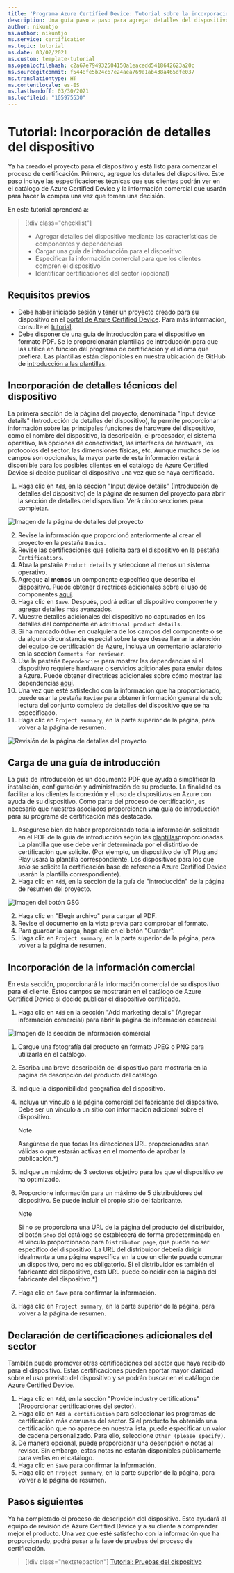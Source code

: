 ```yaml
---
title: 'Programa Azure Certified Device: Tutorial sobre la incorporación de detalles del dispositivo'
description: Una guía paso a paso para agregar detalles del dispositivo al proyecto en el portal de Azure Certified Device
author: nikuntjo
ms.author: nikuntjo
ms.service: certification
ms.topic: tutorial
ms.date: 03/02/2021
ms.custom: template-tutorial
ms.openlocfilehash: c2a67e794932504150a1eacedd5418642623a20c
ms.sourcegitcommit: f5448fe5b24c67e24aea769e1ab438a465dfe037
ms.translationtype: HT
ms.contentlocale: es-ES
ms.lasthandoff: 03/30/2021
ms.locfileid: "105975530"
---
```

# <a name="tutorial-add-device-details"></a>Tutorial: Incorporación de detalles del dispositivo

Ya ha creado el proyecto para el dispositivo y está listo para comenzar el proceso de certificación. Primero, agregue los detalles del dispositivo. Este paso incluye las especificaciones técnicas que sus clientes podrán ver en el catálogo de Azure Certified Device y la información comercial que usarán para hacer la compra una vez que tomen una decisión.

En este tutorial aprenderá a:

> [!div class="checklist"]
> * Agregar detalles del dispositivo mediante las características de componentes y dependencias
> * Cargar una guía de introducción para el dispositivo
> * Especificar la información comercial para que los clientes compren el dispositivo
> * Identificar certificaciones del sector (opcional)

## <a name="prerequisites"></a>Requisitos previos

* Debe haber iniciado sesión y tener un proyecto creado para su dispositivo en el [portal de Azure Certified Device](https://certify.azure.com). Para más información, consulte el [tutorial](tutorial-01-creating-your-project.md).
* Debe disponer de una guía de introducción para el dispositivo en formato PDF. Se le proporcionarán plantillas de introducción para que las utilice en función del programa de certificación y el idioma que prefiera. Las plantillas están disponibles en nuestra ubicación de GitHub de [introducción a las plantillas](https://aka.ms/GSTemplate "Introducción a las plantillas").

## <a name="adding-technical-device-details"></a>Incorporación de detalles técnicos del dispositivo

La primera sección de la página del proyecto, denominada "Input device details" (Introducción de detalles del dispositivo), le permite proporcionar información sobre las principales funciones de hardware del dispositivo, como el nombre del dispositivo, la descripción, el procesador, el sistema operativo, las opciones de conectividad, las interfaces de hardware, los protocolos del sector, las dimensiones físicas, etc. Aunque muchos de los campos son opcionales, la mayor parte de esta información estará disponible para los posibles clientes en el catálogo de Azure Certified Device si decide publicar el dispositivo una vez que se haya certificado.

1. Haga clic en `Add`, en la sección "Input device details" (Introducción de detalles del dispositivo) de la página de resumen del proyecto para abrir la sección de detalles del dispositivo. Verá cinco secciones para completar.

![Imagen de la página de detalles del proyecto](./media/images/device-details-menu.png)

2. Revise la información que proporcionó anteriormente al crear el proyecto en la pestaña `Basics`.
1. Revise las certificaciones que solicita para el dispositivo en la pestaña `Certifications`.
1. Abra la pestaña `Product details` y seleccione al menos un sistema operativo.
1. Agregue **al menos** un componente específico que describa el dispositivo. Puede obtener directrices adicionales sobre el uso de componentes [aquí](how-to-using-the-components-feature.md).
1. Haga clic en `Save`. Después, podrá editar el dispositivo componente y agregar detalles más avanzados.
1. Muestre detalles adicionales del dispositivo no capturados en los detalles del componente en `Additional product details`.
1. Si ha marcado `Other` en cualquiera de los campos del componente o se da alguna circunstancia especial sobre la que desea llamar la atención del equipo de certificación de Azure, incluya un comentario aclaratorio en la sección `Comments for reviewer`.
1. Use la pestaña `Dependencies` para mostrar las dependencias si el dispositivo requiere hardware o servicios adicionales para enviar datos a Azure. Puede obtener directrices adicionales sobre cómo mostrar las dependencias [aquí](how-to-indirectly-connected-devices.md).
1. Una vez que esté satisfecho con la información que ha proporcionado, puede usar la pestaña `Review` para obtener información general de solo lectura del conjunto completo de detalles del dispositivo que se ha especificado.
1. Haga clic en `Project summary`, en la parte superior de la página, para volver a la página de resumen.

![Revisión de la página de detalles del proyecto](./media/images/sample-device-details.png)

## <a name="uploading-a-get-started-guide"></a>Carga de una guía de introducción

La guía de introducción es un documento PDF que ayuda a simplificar la instalación, configuración y administración de su producto. La finalidad es facilitar a los clientes la conexión y el uso de dispositivos en Azure con ayuda de su dispositivo. Como parte del proceso de certificación, es necesario que nuestros asociados proporcionen **una** guía de introducción para su programa de certificación más destacado.

1. Asegúrese bien de haber proporcionado toda la información solicitada en el PDF de la guía de introducción según las [plantillas](https://aka.ms/GSTemplate)proporcionadas. La plantilla que use debe venir determinada por el distintivo de certificación que solicite. (Por ejemplo, un dispositivo de IoT Plug and Play usará la plantilla correspondiente. Los dispositivos para los que *solo* se solicite la certificación base de referencia Azure Certified Device usarán la plantilla correspondiente).
1. Haga clic en `Add`, en la sección de la guía de "introducción" de la página de resumen del proyecto.

![Imagen del botón GSG](./media/images/gsg-menu.png)

2. Haga clic en "Elegir archivo" para cargar el PDF.
1. Revise el documento en la vista previa para comprobar el formato.
1. Para guardar la carga, haga clic en el botón "Guardar".
1. Haga clic en `Project summary`, en la parte superior de la página, para volver a la página de resumen.

## <a name="providing-marketing-details"></a>Incorporación de la información comercial

En esta sección, proporcionará la información comercial de su dispositivo para el cliente. Estos campos se mostrarán en el catálogo de Azure Certified Device si decide publicar el dispositivo certificado.

1. Haga clic en `Add` en la sección "Add marketing details" (Agregar información comercial) para abrir la página de información comercial.

![Imagen de la sección de información comercial](./media/images/marketing-details.png)

1. Cargue una fotografía del producto en formato JPEG o PNG para utilizarla en el catálogo.
1. Escriba una breve descripción del dispositivo para mostrarla en la página de descripción del producto del catálogo.
1. Indique la disponibilidad geográfica del dispositivo.
1. Incluya un vínculo a la página comercial del fabricante del dispositivo. Debe ser un vínculo a un sitio con información adicional sobre el dispositivo.
    > [!Note]
    > Asegúrese de que todas las direcciones URL proporcionadas sean válidas o que estarán activas en el momento de aprobar la publicación.*)

1. Indique un máximo de 3 sectores objetivo para los que el dispositivo se ha optimizado.
1. Proporcione información para un máximo de 5 distribuidores del dispositivo. Se puede incluir el propio sitio del fabricante.

    > [!Note]
    > Si no se proporciona una URL de la página del producto del distribuidor, el botón `Shop` del catálogo se establecerá de forma predeterminada en el vínculo proporcionado para `Distributor page`, que puede no ser específico del dispositivo. La URL del distribuidor debería dirigir idealmente a una página específica en la que un cliente puede comprar un dispositivo, pero no es obligatorio. Si el distribuidor es también el fabricante del dispositivo, esta URL puede coincidir con la página del fabricante del dispositivo.*)

1. Haga clic en `Save` para confirmar la información.
1. Haga clic en `Project summary`, en la parte superior de la página, para volver a la página de resumen.

## <a name="declaring-additional-industry-certifications"></a>Declaración de certificaciones adicionales del sector

También puede promover otras certificaciones del sector que haya recibido para el dispositivo. Estas certificaciones pueden aportar mayor claridad sobre el uso previsto del dispositivo y se podrán buscar en el catálogo de Azure Certified Device.

1. Haga clic en `Add`, en la sección "Provide industry certifications" (Proporcionar certificaciones del sector).
1. Haga clic en `Add a certification` para seleccionar los programas de certificación más comunes del sector. Si el producto ha obtenido una certificación que no aparece en nuestra lista, puede especificar un valor de cadena personalizado. Para ello, seleccione `Other (please specify)`.
1. De manera opcional, puede proporcionar una descripción o notas al revisor. Sin embargo, estas notas no estarán disponibles públicamente para verlas en el catálogo.
1. Haga clic en `Save` para confirmar la información.
1. Haga clic en `Project summary`, en la parte superior de la página, para volver a la página de resumen.

## <a name="next-steps"></a>Pasos siguientes

Ya ha completado el proceso de descripción del dispositivo. Esto ayudará al equipo de revisión de Azure Certified Device y a su cliente a comprender mejor el producto. Una vez que esté satisfecho con la información que ha proporcionado, podrá pasar a la fase de pruebas del proceso de certificación.
> [!div class="nextstepaction"]
> [Tutorial: Pruebas del dispositivo](tutorial-03-testing-your-device.md)
